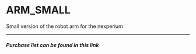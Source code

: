 # ARM_SMALL
Small version of the robot arm for the nexperium

******
##### Purchase list can be found in this link
